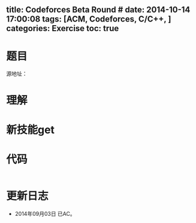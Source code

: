 title: Codeforces Beta Round #
date: 2014-10-14 17:00:08
tags: [ACM, Codeforces, C/C++, ]
categories: Exercise
toc: true
---
# 题目	
源地址：

# 理解


<!-- more -->

# 新技能get

# 代码
```
```

# 更新日志
- 2014年09月03日 已AC。